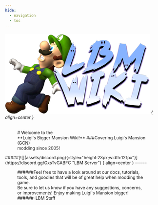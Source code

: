 ```yaml
---
hide:
  - navigation
  - toc
---
```

###### ![](assets/welcome1.png) { align=center }
<figure Markdown>
# Welcome to the<br>**Luigi's Bigger Mansion Wiki!**
###Covering Luigi's Mansion (GCN)<br>modding since 2005!
</figure>
#####[![](assets/discord.png){:style="height:23px;width:121px"}](https://discord.gg/GxsTvGABFC "LBM Server") { align=center }
------
<figure Markdown>
######Feel free to have a look around at our docs, tutorials, tools, and goodies that will be of great help when modding the game.<br>Be sure to let us know if you have any suggestions, concerns, or improvements! Enjoy making Luigi's Mansion bigger!
######-LBM Staff
</figure>